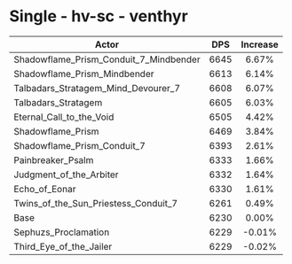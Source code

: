 # Single - hv-sc - venthyr
| Actor | DPS | Increase |
|---|:---:|:---:|
|Shadowflame_Prism_Conduit_7_Mindbender|6645|6.67%|
|Shadowflame_Prism_Mindbender|6613|6.14%|
|Talbadars_Stratagem_Mind_Devourer_7|6608|6.07%|
|Talbadars_Stratagem|6605|6.03%|
|Eternal_Call_to_the_Void|6505|4.42%|
|Shadowflame_Prism|6469|3.84%|
|Shadowflame_Prism_Conduit_7|6393|2.61%|
|Painbreaker_Psalm|6333|1.66%|
|Judgment_of_the_Arbiter|6332|1.64%|
|Echo_of_Eonar|6330|1.61%|
|Twins_of_the_Sun_Priestess_Conduit_7|6261|0.49%|
|Base|6230|0.00%|
|Sephuzs_Proclamation|6229|-0.01%|
|Third_Eye_of_the_Jailer|6229|-0.02%|

